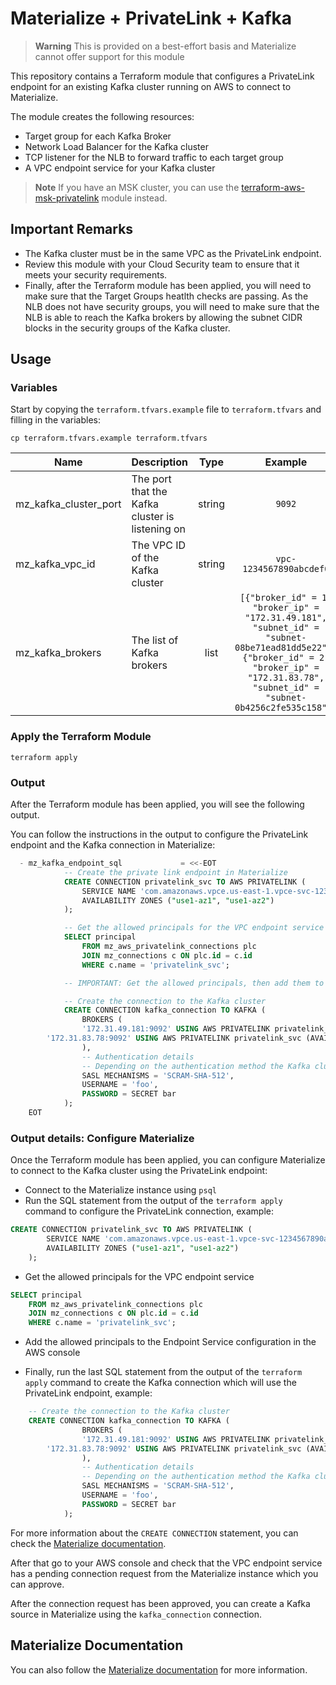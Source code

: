 # Materialize + PrivateLink + Kafka

> **Warning**
> This is provided on a best-effort basis and Materialize cannot offer support for this module

This repository contains a Terraform module that configures a PrivateLink endpoint for an existing Kafka cluster running on AWS to connect to Materialize.

The module creates the following resources:
- Target group for each Kafka Broker
- Network Load Balancer for the Kafka cluster
- TCP listener for the NLB to forward traffic to each target group
- A VPC endpoint service for your Kafka cluster

> **Note**
> If you have an MSK cluster, you can use the [terraform-aws-msk-privatelink](https://github.com/MaterializeInc/terraform-aws-msk-privatelink) module instead.

## Important Remarks

- The Kafka cluster must be in the same VPC as the PrivateLink endpoint.
- Review this module with your Cloud Security team to ensure that it meets your security requirements.
- Finally, after the Terraform module has been applied, you will need to make sure that the Target Groups heatlth checks are passing. As the NLB does not have security groups, you will need to make sure that the NLB is able to reach the Kafka brokers by allowing the subnet CIDR blocks in the security groups of the Kafka cluster.

## Usage

### Variables

Start by copying the `terraform.tfvars.example` file to `terraform.tfvars` and filling in the variables:

```
cp terraform.tfvars.example terraform.tfvars
```

| Name | Description | Type | Example | Required |
|------|-------------|:----:|:-----:|:-----:|
| mz_kafka_cluster_port | The port that the Kafka cluster is listening on | string | `9092` | yes |
| mz_kafka_vpc_id | The VPC ID of the Kafka cluster | string | `vpc-1234567890abcdef0` | yes |
| mz_kafka_brokers | The list of Kafka brokers | list | `[{"broker_id" = 1, "broker_ip" = "172.31.49.181", "subnet_id" = "subnet-08be71ead81dd5e22"}, {"broker_id" = 2, "broker_ip" = "172.31.83.78", "subnet_id" = "subnet-0b4256c2fe535c158"}]` | yes |

### Apply the Terraform Module

```
terraform apply
```

### Output

After the Terraform module has been applied, you will see the following output.

You can follow the instructions in the output to configure the PrivateLink endpoint and the Kafka connection in Materialize:

```sql
  - mz_kafka_endpoint_sql             = <<-EOT
            -- Create the private link endpoint in Materialize
            CREATE CONNECTION privatelink_svc TO AWS PRIVATELINK (
                SERVICE NAME 'com.amazonaws.vpce.us-east-1.vpce-svc-1234567890abcdef0',
                AVAILABILITY ZONES ("use1-az1", "use1-az2")
            );

            -- Get the allowed principals for the VPC endpoint service
            SELECT principal
                FROM mz_aws_privatelink_connections plc
                JOIN mz_connections c ON plc.id = c.id
                WHERE c.name = 'privatelink_svc';

            -- IMPORTANT: Get the allowed principals, then add them to the VPC endpoint service

            -- Create the connection to the Kafka cluster
            CREATE CONNECTION kafka_connection TO KAFKA (
                BROKERS (
                '172.31.49.181:9092' USING AWS PRIVATELINK privatelink_svc (AVAILABILITY ZONE = 'use1-az1', PORT 9001),
        '172.31.83.78:9092' USING AWS PRIVATELINK privatelink_svc (AVAILABILITY ZONE = 'use1-az2', PORT 9002)
                ),
                -- Authentication details
                -- Depending on the authentication method the Kafka cluster is using
                SASL MECHANISMS = 'SCRAM-SHA-512',
                USERNAME = 'foo',
                PASSWORD = SECRET bar
            );
    EOT
```

### Output details: Configure Materialize

Once the Terraform module has been applied, you can configure Materialize to connect to the Kafka cluster using the PrivateLink endpoint:

- Connect to the Materialize instance using `psql`
- Run the SQL statement from the output of the `terraform apply` command to configure the PrivateLink connection, example:

```sql
CREATE CONNECTION privatelink_svc TO AWS PRIVATELINK (
        SERVICE NAME 'com.amazonaws.vpce.us-east-1.vpce-svc-1234567890abcdef0',
        AVAILABILITY ZONES ("use1-az1", "use1-az2")
    );
```

- Get the allowed principals for the VPC endpoint service

```sql
SELECT principal
    FROM mz_aws_privatelink_connections plc
    JOIN mz_connections c ON plc.id = c.id
    WHERE c.name = 'privatelink_svc';
```

- Add the allowed principals to the Endpoint Service configuration in the AWS console

- Finally, run the last SQL statement from the output of the `terraform apply` command to create the Kafka connection which will use the PrivateLink endpoint, example:

```sql
    -- Create the connection to the Kafka cluster
    CREATE CONNECTION kafka_connection TO KAFKA (
                BROKERS (
                '172.31.49.181:9092' USING AWS PRIVATELINK privatelink_svc (AVAILABILITY ZONE = 'use1-az1', PORT 9001),
        '172.31.83.78:9092' USING AWS PRIVATELINK privatelink_svc (AVAILABILITY ZONE = 'use1-az2', PORT 9002)
                ),
                -- Authentication details
                -- Depending on the authentication method the Kafka cluster is using
                SASL MECHANISMS = 'SCRAM-SHA-512',
                USERNAME = 'foo',
                PASSWORD = SECRET bar
            );
```

For more information about the `CREATE CONNECTION` statement, you can check the [Materialize documentation](https://materialize.com/docs/sql/create-connection/#kafka).

After that go to your AWS console and check that the VPC endpoint service has a pending connection request from the Materialize instance which you can approve.

After the connection request has been approved, you can create a Kafka source in Materialize using the `kafka_connection` connection.

## Materialize Documentation

You can also follow the [Materialize documentation](https://materialize.com/docs/ops/network-security/privatelink/) for more information.

